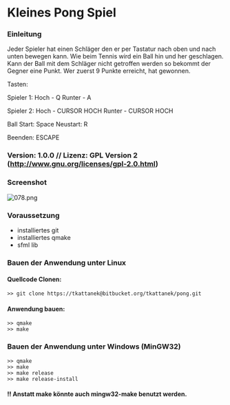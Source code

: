 # Kleines Pong Spiel #


### Einleitung ###

Jeder Spieler hat einen Schläger den er per Tastatur nach oben und nach unten bewegen kann. Wie beim Tennis
wird ein Ball hin und her geschlagen. Kann der Ball mit dem Schläger nicht getroffen werden so bekommt der
Gegner eine Punkt. Wer zuerst 9 Punkte erreicht, hat gewonnen.

Tasten:

Spieler 1:
Hoch   - Q
Runter - A

Spieler 2:
Hoch   - CURSOR HOCH
Runter - CURSOR HOCH

Ball Start: Space
Neustart: R

Beenden: ESCAPE

### Version: 1.0.0   //   Lizenz: GPL Version 2 (http://www.gnu.org/licenses/gpl-2.0.html) ###
### Screenshot ###
![078.png](https://bitbucket.org/repo/XoRb7M/images/3447139878-078.png)
### Voraussetzung ###

* installiertes git
* installiertes qmake
* sfml lib

### Bauen der Anwendung unter Linux ###

#### Quellcode Clonen: ####
    >> git clone https://tkattanek@bitbucket.org/tkattanek/pong.git
#### Anwendung bauen: ####
    >> qmake
    >> make

### Bauen der Anwendung unter Windows (MinGW32) ###

    >> qmake
    >> make
    >> make release
    >> make release-install

#### !! Anstatt make könnte auch mingw32-make benutzt werden. ####